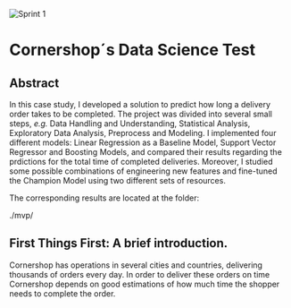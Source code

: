 ![Sprint 1](https://www.institucionalcolombia.com/wp-content/uploads/2020/10/conershop_lista_de_mercado_en_un_app.jpg)

# Cornershop´s Data Science Test

## Abstract

In this case study, I developed a solution to predict how long a delivery order takes to be completed. The project was divided into several small steps, *e.g.* Data Handling and Understanding, Statistical Analysis, Exploratory Data Analysis, Preprocess and Modeling. I implemented four different models: Linear Regression as a Baseline Model, Support Vector Regressor and Boosting Models, and compared their results regarding the prdictions for the total time of completed deliveries. Moreover, I studied some possible combinations of engineering new features and fine-tuned the Champion Model using two different sets of resources.

The corresponding results are located at the folder:
  
  ./mvp/

## First Things First: A brief introduction.

Cornershop has operations in several cities and countries, delivering thousands of orders every day. In order to deliver these orders on time Cornershop depends on good estimations of how much time the shopper needs to complete the order.



